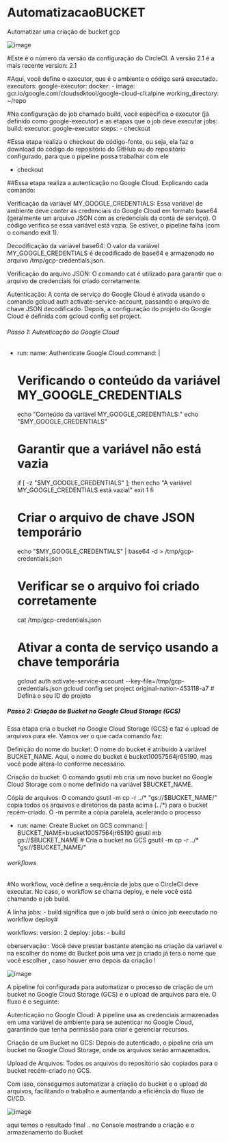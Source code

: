 # AutomatizacaoBUCKET
Automatizar uma criação de bucket gcp 


![image](https://github.com/user-attachments/assets/e6b141a3-daae-49ad-9265-a65f3a6d0611)


#Este é o número da versão da configuração do CircleCI. A versão 2.1 é a mais recente
version: 2.1  


#Aqui, você define o executor, que é o ambiente  o código será executado.
executors:
  google-executor:
    docker:
      - image: gcr.io/google.com/cloudsdktool/google-cloud-cli:alpine
    working_directory: ~/repo


#Na configuração do job chamado build, você especifica o executor (já definido como google-executor) e as etapas que o job deve executar
    jobs:
  build:
    executor: google-executor
    steps:
      - checkout

 #Essa etapa realiza o checkout do código-fonte, ou seja, ela faz o download do código do repositório do GitHub ou do repositório configurado, para que o pipeline possa trabalhar com ele
 - checkout


##Essa etapa realiza a autenticação no Google Cloud. Explicando cada comando:

Verificação da variável MY_GOOGLE_CREDENTIALS: Essa variável de ambiente deve conter as credenciais do Google Cloud em formato base64 (geralmente um arquivo JSON com as credenciais da conta de serviço). O código verifica se essa variável está vazia. Se estiver, o pipeline falha (com o comando exit 1).

Decodificação da variável base64: O valor da variável MY_GOOGLE_CREDENTIALS é decodificado de base64 e armazenado no arquivo /tmp/gcp-credentials.json.

Verificação do arquivo JSON: O comando cat é utilizado para garantir que o arquivo de credenciais foi criado corretamente.

Autenticação: A conta de serviço do Google Cloud é ativada usando o comando gcloud auth activate-service-account, passando o arquivo de chave JSON decodificado. Depois, a configuração do projeto do Google Cloud é definida com gcloud config set project.





###### Passo 1: Autenticação do Google Cloud ######

   - run:
    name: Authenticate Google Cloud
    command: |
      # Verificando o conteúdo da variável MY_GOOGLE_CREDENTIALS
      echo "Conteúdo da variável MY_GOOGLE_CREDENTIALS:"
      echo "$MY_GOOGLE_CREDENTIALS"  

      # Garantir que a variável não está vazia
      if [ -z "$MY_GOOGLE_CREDENTIALS" ]; then
        echo "A variável MY_GOOGLE_CREDENTIALS está vazia!"
        exit 1
      fi

      # Criar o arquivo de chave JSON temporário
      echo "$MY_GOOGLE_CREDENTIALS" | base64 -d > /tmp/gcp-credentials.json

      # Verificar se o arquivo foi criado corretamente
      cat /tmp/gcp-credentials.json

      # Ativar a conta de serviço usando a chave temporária
      gcloud auth activate-service-account --key-file=/tmp/gcp-credentials.json
      gcloud config set project original-nation-453118-a7  # Defina o seu ID do projeto


 ##### Passo 2: Criação do Bucket no Google Cloud Storage (GCS) ######

 Essa etapa cria o bucket no Google Cloud Storage (GCS) e faz o upload de arquivos para ele. Vamos ver o que cada comando faz:

Definição do nome do bucket: O nome do bucket é atribuído à variável BUCKET_NAME. Aqui, o nome do bucket é bucket10057564jr65190, mas você pode alterá-lo conforme necessário.

Criação do bucket: O comando gsutil mb cria um novo bucket no Google Cloud Storage com o nome definido na variável $BUCKET_NAME.

Cópia de arquivos: O comando gsutil -m cp -r ../* "gs://$BUCKET_NAME/" copia todos os arquivos e diretórios da pasta acima (../*) para o bucket recém-criado. O -m permite a cópia paralela, acelerando o processo


- run:
    name: Create Bucket on GCS
    command: |
      BUCKET_NAME=bucket10057564jr65190
      gsutil mb gs://$BUCKET_NAME  # Cria o bucket no GCS
      gsutil -m cp -r ../* "gs://$BUCKET_NAME/"


###### workflows  #####

#No workflow, você define a sequência de jobs que o CircleCI deve executar. No caso, o workflow se chama deploy, e nele você está chamando o job build.

A linha jobs: - build significa que o job build será o único job executado no workflow deploy#

workflows:
  version: 2
  deploy:
    jobs:
      - build


oberservação : Você deve prestar bastante atenção na criação da variavel e na escolher do nome do Bucket pois uma vez ja criado já tera o nome que você escolher , caso houver erro depois da criação !


![image](https://github.com/user-attachments/assets/75ac82b7-1c40-44b4-9da5-eacef9359932)

A pipeline foi configurada para automatizar o processo de criação de um bucket no Google Cloud Storage (GCS) e o upload de arquivos para ele. O fluxo é o seguinte:

Autenticação no Google Cloud: A pipeline usa as credenciais armazenadas em uma variável de ambiente para se autenticar no Google Cloud, garantindo que tenha permissão para criar e gerenciar recursos.

Criação de um Bucket no GCS: Depois de autenticado, o pipeline cria um bucket no Google Cloud Storage, onde os arquivos serão armazenados.

Upload de Arquivos: Todos os arquivos do repositório são copiados para o bucket recém-criado no GCS.

Com isso, conseguimos automatizar a criação do bucket e o upload de arquivos, facilitando o trabalho e aumentando a eficiência do fluxo de CI/CD.




![image](https://github.com/user-attachments/assets/f611e16f-00ef-4727-bce7-c6b8ab37dd18)

aqui temos o resultado final .. no Console mostrando a criação e o armazenamento do Bucket





     
